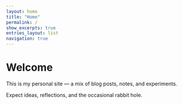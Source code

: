 ```yaml
---
layout: home
title: "Home"
permalink: /
show_excerpts: true
entries_layout: list
navigation: true
---
```


# Welcome

This is my personal site — a mix of blog posts, notes, and experiments. 

Expect ideas, reflections, and the occasional rabbit hole. 
